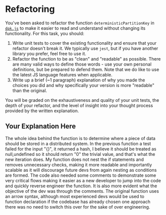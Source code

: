 # Refactoring

You've been asked to refactor the function `deterministicPartitionKey` in [`dpk.js`](dpk.js) to make it easier to read and understand without changing its functionality. For this task, you should:

1. Write unit tests to cover the existing functionality and ensure that your refactor doesn't break it. We typically use `jest`, but if you have another library you prefer, feel free to use it.
2. Refactor the function to be as "clean" and "readable" as possible. There are many valid ways to define those words - use your own personal definitions, but be prepared to defend them. Note that we do like to use the latest JS language features when applicable.
3. Write up a brief (~1 paragraph) explanation of why you made the choices you did and why specifically your version is more "readable" than the original.

You will be graded on the exhaustiveness and quality of your unit tests, the depth of your refactor, and the level of insight into your thought process provided by the written explanation.

## Your Explanation Here

The whole idea behind the function is to determine where a piece of data should be stored in a distributed system. In the previous function a test failed for the input "{}", it returned a hash, I believe it should be treated as null,undefined so it should return "0" the trivial value, and that's what the new iteration does. My function does not nest the if statements and removes unnecessary checks, making it more readable and importantly scalable  as it will discourage future devs from again nesting as conditions are formed. The code also needed some comments to demonstrate some very critical flows making it easier as a new developer to jump into the code and quickly reverse engineer the function. It is also more evident what the objective of the dev was through the comments. The original function uses an arrow syntax, although most experienced devs would be used to function declaration if the codebase has already chosen one approach there was no need to switch this over for the sake of over engineering.